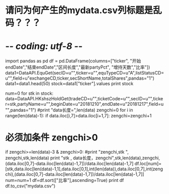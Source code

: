 # 请问为何产生的mydata.csv列标题是乱码？？？

# -*- coding: utf-8 -*-
import pandas as pd
df = pd.DataFrame(columns=["ticker", "开始endDate","结束endDate","区间长度","最新partyPct", "增持天数","比率"])     
data1=DataAPI.EquGet(secID=u"",ticker=u"",equTypeCD=u"A",listStatusCD=u"",field=u"exchangeCD,ticker,secShortName,totalShares",pandas="1")
data1=data1.head(50)
stock=data1["ticker"].values
print stock

num=0
for stk in stock:
 data=DataAPI.HKshszHoldGet(tradeCD=u"",ticketCode=u"",secID=u"",ticker=stk,partyName=u"",beginDate=u"20181210",endDate=u"20181217",field=u"",pandas="1")
 #print  "data长度=",len(data)
 zengchi=0
 for i in range(len(data)-1):
   if data.iloc[i,7]>data.iloc[i+1,7]:
        zengchi=zengchi+1
 # 必须加条件 zengchi>0
 if  zengchi>=len(data)-3 & zengchi>0:
   #print "zengchi,stk ", zengchi,stk,len(data)
   print "stk , data长度，zengchi",stk,len(data),zengchi,(data.iloc[0,7]-data.iloc[len(data)-1,7])/data.iloc[len(data)-1,7]
   df.loc[num]=[stk,data.iloc[len(data)-1,1],data.iloc[0,1],int(len(data)),data.iloc[0,7],int(zengchi),(data.iloc[0,7]-data.iloc[len(data)-1,7])/data.iloc[len(data)-1,7]]
   num=num+1
df=df.sort(["比率"],ascending=True)
print df
df.to_csv("mydata.csv")